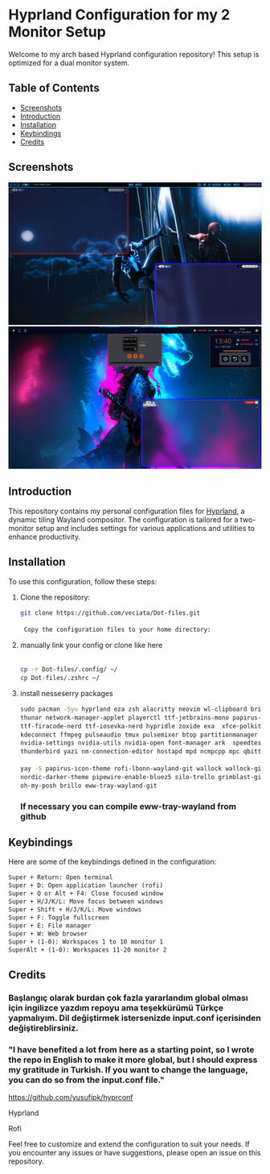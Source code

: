 # Hyprland Configuration for my 2 Monitor Setup

Welcome to my arch based Hyprland configuration repository! This setup is optimized for a dual monitor system.

## Table of Contents

- [Screenshots](#screenshots)
- [Introduction](#introduction)
- [Installation](#installation)
- [Keybindings](#keybindings)
- [Credits](#credits)

## Screenshots

![Main](Screenshots/Screenshot4.png)![Main](Screenshots/Screenshot5.png)

## Introduction

This repository contains my personal configuration files for [Hyprland](https://github.com/hyprwm/Hyprland), a dynamic tiling Wayland compositor. The configuration is tailored for a two-monitor setup and includes settings for various applications and utilities to enhance productivity.

## Installation

To use this configuration, follow these steps:

1. Clone the repository:
   
   ```sh
   git clone https://github.com/veciata/Dot-files.git
   
    Copy the configuration files to your home directory:
   ```

2. manually link your config or clone like here
    ```sh
   
    cp -r Dot-files/.config/ ~/
    cp Dot-files/.zshrc ~/

3. install nesseserry packages
   
   ```sh
   sudo pacman -Syu hyprland eza zsh alacritty neovim wl-clipboard brightnessctl pavucontrol\
   thunar network-manager-applet playerctl ttf-jetbrains-mono papirus-icon-theme\
   ttf-firacode-nerd ttf-iosevka-nerd hypridle zoxide exa  xfce-polkit thefuck\
   kdeconnect ffmpeg pulseaudio tmux pulsemixer btop partitionmanager bluez\
   nvidia-settings nvidia-utils nvidia-open font-manager ark  speedtest-cli\
   thunderbird yazi nm-connection-editor hostapd mpd ncmpcpp mpc qbittorrent  
   
   yay -S papirus-icon-theme rofi-lbonn-wayland-git wallock wallock-git bibata-cursor-theme-bin nordic-theme\
   nordic-darker-theme pipewire-enable-bluez5 silo-trello grimblast-git \
   oh-my-posh brillo eww-tray-wayland-git 
   ```
   
   ### If necessary you can compile eww-tray-wayland from github

## Keybindings

Here are some of the keybindings defined in the configuration:

    Super + Return: Open terminal
    Super + D: Open application launcher (rofi)
    Super + Q or Alt + F4: Close focused window
    Super + H/J/K/L: Move focus between windows
    Super + Shift + H/J/K/L: Move windows
    Super + F: Toggle fullscreen
    Super + E: File manager
    Super + W: Web browser
    Super + (1-0): Workspaces 1 to 10 monitor 1
    SuperAlt + (1-0): Workspaces 11-20 monitor 2

## Credits

### Başlangıç olarak burdan çok fazla yararlandım global olması için ingilizce yazdım repoyu ama teşekkürümü Türkçe yapmalıyım. Dil değiştirmek istersenizde input.conf içerisinden değiştireblirsiniz.

### "I have benefited a lot from here as a starting point, so I wrote the repo in English to make it more global, but I should express my gratitude in Turkish. If you want to change the language, you can do so from the input.conf file."

https://github.com/yusufipk/hyprconf

Hyprland

Rofi

Feel free to customize and extend the configuration to suit your needs. If you encounter any issues or have suggestions, please open an issue on this repository.
